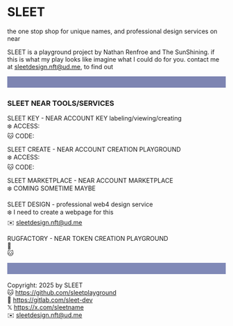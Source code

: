 # SLEET
the one stop shop for unique names, and professional design services on near

SLEET is a playground project by Nathan Renfroe and The SunShining.
if this is what my play looks like imagine what I could do for you.
contact me at sleetdesign.nft@ud.me, to find out


![](../src/sleet_banner_100px_7d84b2.svg)

### SLEET NEAR TOOLS/SERVICES

SLEET KEY - NEAR ACCOUNT KEY labeling/viewing/creating
<br/>
❄️ ACCESS:
<br/>
🐱 CODE:

SLEET CREATE - NEAR ACCOUNT CREATION PLAYGROUND
<br/>
❄️ ACCESS:
<br/>
🐱 CODE:

SLEET MARKETPLACE - NEAR ACCOUNT MARKETPLACE
<br/>
❄️ COMING SOMETIME MAYBE

SLEET DESIGN - professional web4 design service
<br/>
❄️ I need to create a webpage for this
<br/>
✉️  sleetdesign.nft@ud.me


RUGFACTORY - NEAR TOKEN CREATION PLAYGROUND
<br/>
🏉
<br/>
🐱



![](../src/sleet_banner_100px_8089b7.svg)

Copyright: 2025 by SLEET
<br/>
🐱 https://github.com/sleetplayground
<br/>
🦊 https://gitlab.com/sleet-dev
<br/>
𝕏 https://x.com/sleetname
<br/>
✉️ sleetdesign.nft@ud.me
